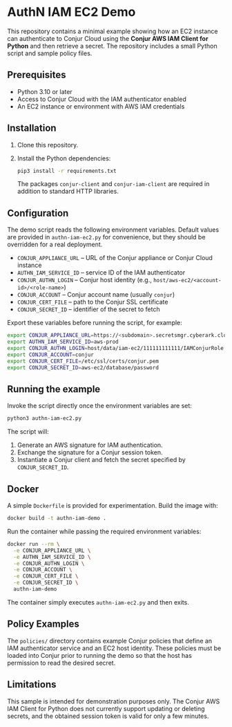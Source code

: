 # AuthN IAM EC2 Demo

This repository contains a minimal example showing how an EC2 instance can authenticate to Conjur Cloud using the **Conjur AWS IAM Client for Python** and then retrieve a secret.  The repository includes a small Python script and sample policy files.

## Prerequisites

- Python 3.10 or later
- Access to Conjur Cloud with the IAM authenticator enabled
- An EC2 instance or environment with AWS IAM credentials

## Installation

1. Clone this repository.
2. Install the Python dependencies:

   ```bash
   pip3 install -r requirements.txt
   ```

   The packages `conjur-client` and `conjur-iam-client` are required in addition to standard HTTP libraries.

## Configuration

The demo script reads the following environment variables.  Default values are provided in `authn-iam-ec2.py` for convenience, but they should be overridden for a real deployment.

- `CONJUR_APPLIANCE_URL` – URL of the Conjur appliance or Conjur Cloud instance
- `AUTHN_IAM_SERVICE_ID` – service ID of the IAM authenticator
- `CONJUR_AUTHN_LOGIN` – Conjur host identity (e.g., `host/aws-ec2/<account-id>/<role-name>`)
- `CONJUR_ACCOUNT` – Conjur account name (usually `conjur`)
- `CONJUR_CERT_FILE` – path to the Conjur SSL certificate
- `CONJUR_SECRET_ID` – identifier of the secret to fetch

Export these variables before running the script, for example:

```bash
export CONJUR_APPLIANCE_URL=https://<subdomain>.secretsmgr.cyberark.cloud
export AUTHN_IAM_SERVICE_ID=aws-prod
export CONJUR_AUTHN_LOGIN=host/data/iam-ec2/111111111111/IAMConjurRole
export CONJUR_ACCOUNT=conjur
export CONJUR_CERT_FILE=/etc/ssl/certs/conjur.pem
export CONJUR_SECRET_ID=aws-ec2/database/password
```

## Running the example

Invoke the script directly once the environment variables are set:

```bash
python3 authn-iam-ec2.py
```

The script will:

1. Generate an AWS signature for IAM authentication.
2. Exchange the signature for a Conjur session token.
3. Instantiate a Conjur client and fetch the secret specified by `CONJUR_SECRET_ID`.

## Docker

A simple `Dockerfile` is provided for experimentation.  Build the image with:

```bash
docker build -t authn-iam-demo .
```

Run the container while passing the required environment variables:

```bash
docker run --rm \
  -e CONJUR_APPLIANCE_URL \
  -e AUTHN_IAM_SERVICE_ID \
  -e CONJUR_AUTHN_LOGIN \
  -e CONJUR_ACCOUNT \
  -e CONJUR_CERT_FILE \
  -e CONJUR_SECRET_ID \
  authn-iam-demo
```

The container simply executes `authn-iam-ec2.py` and then exits.

## Policy Examples

The `policies/` directory contains example Conjur policies that define an IAM authenticator service and an EC2 host identity.  These policies must be loaded into Conjur prior to running the demo so that the host has permission to read the desired secret.

## Limitations

This sample is intended for demonstration purposes only.  The Conjur AWS IAM Client for Python does not currently support updating or deleting secrets, and the obtained session token is valid for only a few minutes.

